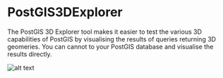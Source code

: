 # PostGIS3DExplorer

The PostGIS 3D Explorer tool makes it easier to test the various 3D capabilities of PostGIS by visualising the results of queries returning 3D geomeries.
You can cannot to your PostGIS database and visualise the results directly.

![alt text](screenshots/filename.png "Description goes here")
